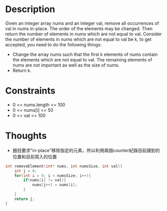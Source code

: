 # Description

Given an integer array nums and an integer val, remove all occurrences of val in nums in-place. The order of the elements may be changed. Then return the number of elements in nums which are not equal to val.
Consider the number of elements in nums which are not equal to val be k, to get accepted, you need to do the following things:
- Change the array nums such that the first k elements of nums contain the elements which are not equal to val. The remaining elements of nums are not important as well as the size of nums.
- Return k.

# Constraints

- 0 <= nums.length <= 100
- 0 <= nums[i] <= 50
- 0 <= val <= 100

# Thoughts

- 題目要求"in-place"移除指定的元素，所以利用兩個counter紀錄目前讀到的位置和目前寫入的位置

```c
int removeElement(int* nums, int numsSize, int val){
	int j = 0;
	for(int i = 0; i < numsSize; i++){
		if(nums[i] != val){
			nums[j++] = nums[i];
		}
	}
	return j;
}
```